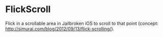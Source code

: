 # FlickScroll

Flick in a scrollable area in Jailbroken iOS to scroll to that point (concept: http://simurai.com/blog/2012/09/13/flick-scrolling/).

